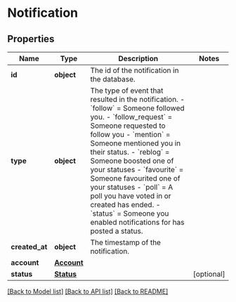 # Notification

## Properties
Name | Type | Description | Notes
------------ | ------------- | ------------- | -------------
**id** | **object** | The id of the notification in the database. | 
**type** | **object** | The type of event that resulted in the notification.  - &#x60;follow&#x60; &#x3D; Someone followed you. - &#x60;follow_request&#x60; &#x3D; Someone requested to follow you - &#x60;mention&#x60; &#x3D; Someone mentioned you in their status. - &#x60;reblog&#x60; &#x3D; Someone boosted one of your statuses - &#x60;favourite&#x60; &#x3D; Someone favourited one of your statuses - &#x60;poll&#x60; &#x3D; A poll you have voted in or created has ended. - &#x60;status&#x60; &#x3D; Someone you enabled notifications for has posted a status. | 
**created_at** | **object** | The timestamp of the notification. | 
**account** | [**Account**](Account.md) |  | 
**status** | [**Status**](Status.md) |  | [optional] 

[[Back to Model list]](../README.md#documentation-for-models) [[Back to API list]](../README.md#documentation-for-api-endpoints) [[Back to README]](../README.md)

